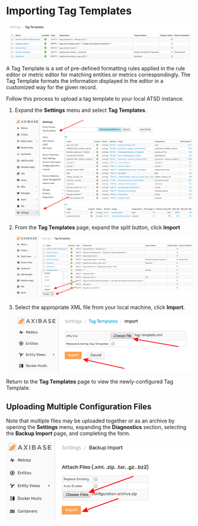 # Importing Tag Templates

![](images/tag-templates.png)

A Tag Template is a set of pre-defined formatting rules applied in the rule editor or metric editor for matching entities or metrics correspondingly. The Tag Template formats the information displayed in the editor in a customized way for the given record.

Follow this process to upload a tag template to your local ATSD instance.

1. Expand the **Settings** menu and select **Tag Templates**.

    ![](images/settings-tag-templates.png)

2. From the **Tag Templates** page, expand the split button, click **Import**

    ![](images/split-import.png)

3. Select the appropriate XML file from your local machine, click **Import**.

    ![](images/import-tag-template.png)

Return to the **Tag Templates** page to view the newly-configured Tag Template.

## Uploading Multiple Configuration Files

Note that multiple files may be uploaded together or as an archive by opening the **Settings** menu, expanding the **Diagnostics** section, selecting the **Backup Import** page, and completing the form.

![](images/backup-import.png)

